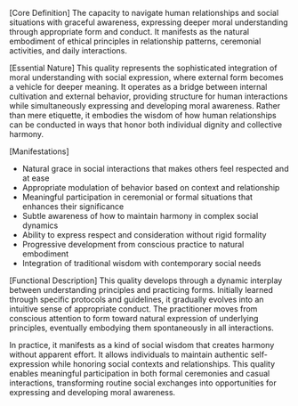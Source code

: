 [Core Definition]
The capacity to navigate human relationships and social situations with graceful awareness, expressing deeper moral understanding through appropriate form and conduct. It manifests as the natural embodiment of ethical principles in relationship patterns, ceremonial activities, and daily interactions.

[Essential Nature]
This quality represents the sophisticated integration of moral understanding with social expression, where external form becomes a vehicle for deeper meaning. It operates as a bridge between internal cultivation and external behavior, providing structure for human interactions while simultaneously expressing and developing moral awareness. Rather than mere etiquette, it embodies the wisdom of how human relationships can be conducted in ways that honor both individual dignity and collective harmony.

[Manifestations]
- Natural grace in social interactions that makes others feel respected and at ease
- Appropriate modulation of behavior based on context and relationship
- Meaningful participation in ceremonial or formal situations that enhances their significance
- Subtle awareness of how to maintain harmony in complex social dynamics
- Ability to express respect and consideration without rigid formality
- Progressive development from conscious practice to natural embodiment
- Integration of traditional wisdom with contemporary social needs

[Functional Description]
This quality develops through a dynamic interplay between understanding principles and practicing forms. Initially learned through specific protocols and guidelines, it gradually evolves into an intuitive sense of appropriate conduct. The practitioner moves from conscious attention to form toward natural expression of underlying principles, eventually embodying them spontaneously in all interactions.

In practice, it manifests as a kind of social wisdom that creates harmony without apparent effort. It allows individuals to maintain authentic self-expression while honoring social contexts and relationships. This quality enables meaningful participation in both formal ceremonies and casual interactions, transforming routine social exchanges into opportunities for expressing and developing moral awareness.
